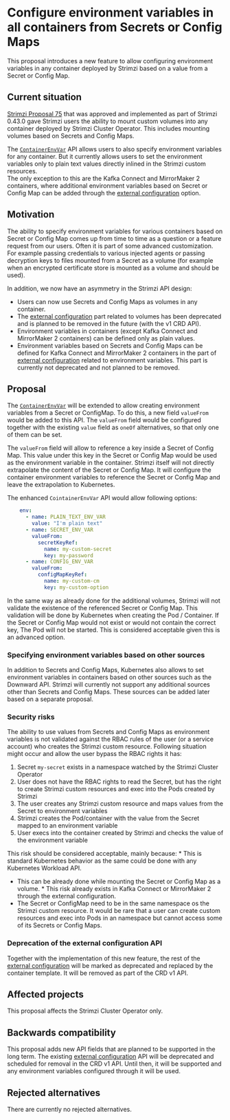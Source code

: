 # Configure environment variables in all containers from Secrets or Config Maps

This proposal introduces a new feature to allow configuring environment variables in any container deployed by Strimzi based on a value from a Secret or Config Map.

## Current situation

[Strimzi Proposal 75](https://github.com/strimzi/proposals/blob/main/075-additional-volumes-support.md) that was approved and implemented as part of Strimzi 0.43.0 gave Strimzi users the ability to mount custom volumes into any container deployed by Strimzi Cluster Operator.
This includes mounting volumes based on Secrets and Config Maps.

The [`ContainerEnvVar`](https://strimzi.io/docs/operators/latest/full/configuring.html#type-ContainerEnvVar-reference) API allows users to also specify environment variables for any container.
But it currently allows users to set the environment variables only to plain text values directly inlined in the Strimzi custom resources.  
The only exception to this are the Kafka Connect and MirrorMaker 2 containers, where additional environment variables based on Secret or Config Map can be added through the [external configuration](https://strimzi.io/docs/operators/0.43.0/full/configuring.html#type-ExternalConfiguration-reference) option.

## Motivation

The ability to specify environment variables for various containers based on Secret or Config Map comes up from time to time as a question or a feature request from our users.
Often it is part of some advanced customization.
For example passing credentials to various injected agents or passing decryption keys to files mounted from a Secret as a volume (for example when an encrypted certificate store is mounted as a volume and should be used).

In addition, we now have an asymmetry in the Strimzi API design:
* Users can now use Secrets and Config Maps as volumes in any container.
* The [external configuration](https://strimzi.io/docs/operators/0.43.0/full/configuring.html#type-ExternalConfiguration-reference) part related to volumes has been deprecated and is planned to be removed in the future (with the v1 CRD API).
* Environment variables in containers (except Kafka Connect and MirrorMaker 2 containers) can be defined only as plain values.
* Environment variables based on Secrets and Config Maps can be defined for Kafka Connect and MirrorMaker 2 containers in the part of [external configuration](https://strimzi.io/docs/operators/0.43.0/full/configuring.html#type-ExternalConfiguration-reference) related to environment variables.
  This part is currently not deprecated and not planned to be removed.

## Proposal

The [`ContainerEnvVar`](https://strimzi.io/docs/operators/latest/full/configuring.html#type-ContainerEnvVar-reference) will be extended to allow creating environment variables from a Secret or ConfigMap.
To do this, a new field `valueFrom` would be added to this API.
The `valueFrom` field would be configured together with the existing `value` field as `oneOf` alternatives, so that only one of them can be set.

The `valueFrom` field will allow to reference a key inside a Secret of Config Map.
This value under this key in the Secret or Config Map would be used as the environment variable in the container.
Strimzi itself will not directly extrapolate the content of the Secret or Config Map.
It will configure the container environment variables to reference the Secret or Config Map and leave the extrapolation to Kubernetes.

The enhanced `CointainerEnvVar` API would allow following options:

```yaml
    env:
      - name: PLAIN_TEXT_ENV_VAR
        value: "I'm plain text"
      - name: SECRET_ENV_VAR
        valueFrom:
          secretKeyRef:
            name: my-custom-secret
            key: my-password
      - name: CONFIG_ENV_VAR
        valueFrom:
          configMapKeyRef:
            name: my-custom-cm
            key: my-custom-option
```

In the same way as already done for the additional volumes, Strimzi will not validate the existence of the referenced Secret or Config Map.
This validation will be done by Kubernetes when creating the Pod / Container.
If the Secret or Config Map would not exist or would not contain the correct key, The Pod will not be started.
This is considered acceptable given this is an advanced option.

### Specifying environment variables based on other sources

In addition to Secrets and Config Maps, Kubernetes also allows to set environment variables in containers based on other sources such as the Downward API.
Strimzi will currently not support any additional sources other than Secrets and Config Maps.
These sources can be added later based on a separate proposal.

### Security risks

The ability to use values from Secrets and Config Maps as environment variables is not validated against the RBAC rules of the user (or a service account) who creates the Strimzi custom resource.
Following situation might occur and allow the user bypass the RBAC rights it has:
1. Secret `my-secret` exists in a namespace watched by the Strimzi Cluster Operator
2. User does not have the RBAC rights to read the Secret, but has the right to create Strimzi custom resources and exec into the Pods created by Strimzi
3. The user creates any Strimzi custom resource and maps values from the Secret to environment variables
4. Strimzi creates the Pod/container with the value from the Secret mapped to an environment variable
5. User execs into the container created by Strimzi and checks the value of the environment variable

This risk should be considered acceptable, mainly because:
* This is standard Kubernetes behavior as the same could be done with any Kubernetes Workload API.
* This can be already done while mounting the Secret or Config Map as a volume.
* This risk already exists in Kafka Connect or MirrorMaker 2 through the external configuration.
* The Secret or ConfigMap need to be in the same namespace os the Strimzi custom resource.
  It would be rare that a user can create custom resources and exec into Pods in an namespace but cannot access some of its Secrets or Config Maps.

### Deprecation of the external configuration API

Together with the implementation of this new feature, the rest of the [external configuration](https://strimzi.io/docs/operators/0.43.0/full/configuring.html#type-ExternalConfiguration-reference) will be marked as deprecated and replaced by the container template.
It will be removed as part of the CRD v1 API.

## Affected projects

This proposal affects the Strimzi Cluster Operator only.

## Backwards compatibility

This proposal adds new API fields that are planned to be supported in the long term.
The existing [external configuration](https://strimzi.io/docs/operators/0.43.0/full/configuring.html#type-ExternalConfiguration-reference) API will be deprecated and scheduled for removal in the CRD v1 API.
Until then, it will be supported and any environment variables configured through it will be used.

## Rejected alternatives

There are currently no rejected alternatives.
